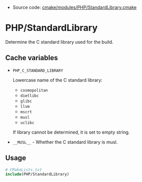 <!-- This is auto-generated file. -->
* Source code: [cmake/modules/PHP/StandardLibrary.cmake](https://github.com/petk/php-build-system/blob/master/cmake/cmake/modules/PHP/StandardLibrary.cmake)

# PHP/StandardLibrary

Determine the C standard library used for the build.

## Cache variables

* `PHP_C_STANDARD_LIBRARY`

  Lowercase name of the C standard library:

    * `cosmopolitan`
    * `dietlibc`
    * `glibc`
    * `llvm`
    * `mscrt`
    * `musl`
    * `uclibc`

  If library cannot be determined, it is set to empty string.

* `__MUSL__` - Whether the C standard library is musl.

## Usage

```cmake
# CMakeLists.txt
include(PHP/StandardLibrary)
```
